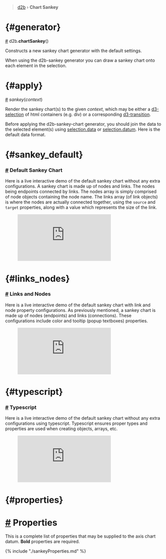 > [d2b](../README.md) › **Chart Sankey**

<!-- ![Local Image](../gifs/chart-sankey.gif) -->

# {#generator}
[#](#generator) d2b.**chartSankey**()

Constructs a new sankey chart generator with the default settings.

When using the d2b-sankey generator you can draw a sankey chart onto each element in the selection.

# {#apply}
[#](#apply) *sankey*(*context*)

Render the sankey chart(s) to the given *context*, which may be either a [d3-selection](https://github.com/d3/d3-selection) of html containers (e.g. div) or a corresponding [d3-transition](https://github.com/d3/d3-transition).

Before applying the d2b-sankey-chart generator, you should join the data to the selected element(s) using [selection.data](https://github.com/d3/d3-selection#selection_data) or [selection.datum](https://github.com/d3/d3-selection#selection_datum). Here is the default data format.


# {#sankey_default}
### [#](#sankey_default) Default Sankey Chart
Here is a live interactive demo of the default sankey chart without any extra configurations. A sankey chart is made up of nodes and links. The nodes being endpoints connected by links. The nodes array is simply comprised of node objects containing the node name. The links array (of link objects) is where the nodes are actually connected together, using the `source` and `target` properties, along with a value which represents the size of the link. 
<figure class="sankey_default">
    <iframe 
        src="https://codesandbox.io/embed/github/d2bjs/demos/tree/master/charts/sankey/default?runonclick=1&codemirror=1&module=/index.js&view=preview" 
        frameborder="0" 
        allowfullscreen="true" 
        mozallowfullscreen="true" 
        webkitallowfullscreen="true"
    ></iframe>
</figure>

# {#links_nodes}
### [#](#links_nodes) Links and Nodes
Here is a live interactive demo of the default sankey chart with link and node property configurations. As previously mentioned, a sankey chart is made up of nodes (endpoints) and links (connections). These configurations include color and tooltip (popup textboxes) properties.
<figure class="sankey_links_nodes">
    <iframe
        src="https://codesandbox.io/embed/github/d2bjs/demos/tree/master/charts/sankey/links_nodes?runonclick=1&codemirror=1&module=/index.js&view=preview" frameborder="0" 
        allowfullscreen="true" 
        mozallowfullscreen="true" 
        webkitallowfullscreen="true"
    ></iframe>
</figure>

# {#typescript}
### [#](#typescript) Typescript
Here is a live interactive demo of the default sankey chart without any extra configurations using typescript. Typescript ensures proper types and properties are used when creating objects, arrays, etc.
<figure class="sankey_typescript">
    <iframe 
        src="https://codesandbox.io/embed/github/d2bjs/demos/tree/master/charts/sankey/typescript?runonclick=1&codemirror=1&module=/index.js&view=preview" frameborder="0" 
        allowfullscreen="true" 
        mozallowfullscreen="true" 
        webkitallowfullscreen="true"
    ></iframe>
</figure>


# {#properties}
# [#](#properties) Properties

This is a complete list of properties that may be supplied to the axis chart datum. **Bold** properties are required.

{% include "./sankeyProperties.md" %}